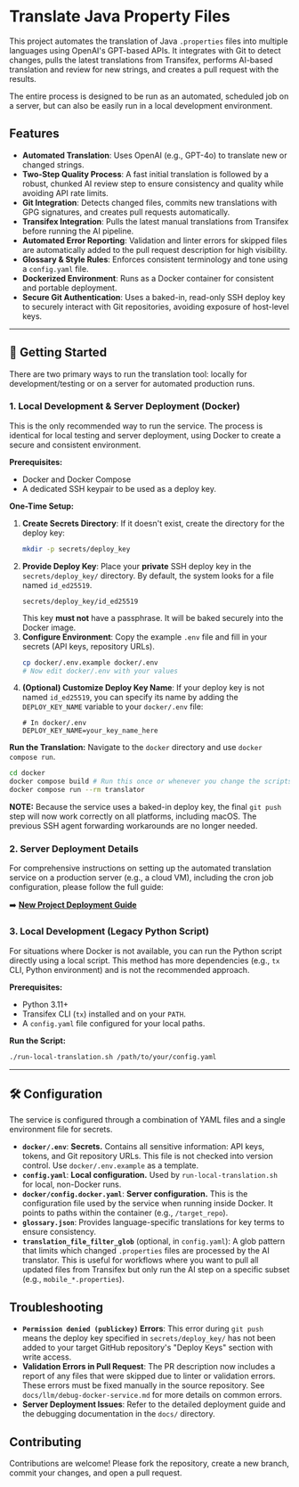 # Translate Java Property Files

This project automates the translation of Java `.properties` files into multiple languages using OpenAI's GPT-based APIs. It integrates with Git to detect changes, pulls the latest translations from Transifex, performs AI-based translation and review for new strings, and creates a pull request with the results.

The entire process is designed to be run as an automated, scheduled job on a server, but can also be easily run in a local development environment.

## Features

*   **Automated Translation**: Uses OpenAI (e.g., GPT-4o) to translate new or changed strings.
*   **Two-Step Quality Process**: A fast initial translation is followed by a robust, chunked AI review step to ensure consistency and quality while avoiding API rate limits.
*   **Git Integration**: Detects changed files, commits new translations with GPG signatures, and creates pull requests automatically.
*   **Transifex Integration**: Pulls the latest manual translations from Transifex before running the AI pipeline.
*   **Automated Error Reporting**: Validation and linter errors for skipped files are automatically added to the pull request description for high visibility.
*   **Glossary & Style Rules**: Enforces consistent terminology and tone using a `config.yaml` file.
*   **Dockerized Environment**: Runs as a Docker container for consistent and portable deployment.
*   **Secure Git Authentication**: Uses a baked-in, read-only SSH deploy key to securely interact with Git repositories, avoiding exposure of host-level keys.

---

## 🚀 Getting Started

There are two primary ways to run the translation tool: locally for development/testing or on a server for automated production runs.

### 1. Local Development & Server Deployment (Docker)

This is the only recommended way to run the service. The process is identical for local testing and server deployment, using Docker to create a secure and consistent environment.

**Prerequisites:**
*   Docker and Docker Compose
*   A dedicated SSH keypair to be used as a deploy key.

**One-Time Setup:**
1.  **Create Secrets Directory**: If it doesn't exist, create the directory for the deploy key:
    ```bash
    mkdir -p secrets/deploy_key
    ```
2.  **Provide Deploy Key**: Place your **private** SSH deploy key in the `secrets/deploy_key/` directory. By default, the system looks for a file named `id_ed25519`.
    ```
    secrets/deploy_key/id_ed25519
    ```
    This key **must not** have a passphrase. It will be baked securely into the Docker image.
3.  **Configure Environment**: Copy the example `.env` file and fill in your secrets (API keys, repository URLs).
    ```bash
    cp docker/.env.example docker/.env
    # Now edit docker/.env with your values
    ```
4.  **(Optional) Customize Deploy Key Name**: If your deploy key is not named `id_ed25519`, you can specify its name by adding the `DEPLOY_KEY_NAME` variable to your `docker/.env` file:
    ```
    # In docker/.env
    DEPLOY_KEY_NAME=your_key_name_here
    ```

**Run the Translation:**
Navigate to the `docker` directory and use `docker compose run`.
```bash
cd docker
docker compose build # Run this once or whenever you change the scripts or Dockerfile
docker compose run --rm translator
```

**NOTE:** Because the service uses a baked-in deploy key, the final `git push` step will now work correctly on all platforms, including macOS. The previous SSH agent forwarding workarounds are no longer needed.

### 2. Server Deployment Details

For comprehensive instructions on setting up the automated translation service on a production server (e.g., a cloud VM), including the cron job configuration, please follow the full guide:

➡️ **[New Project Deployment Guide](./docs/new-project-deployment.md)**

### 3. Local Development (Legacy Python Script)

For situations where Docker is not available, you can run the Python script directly using a local script. This method has more dependencies (e.g., `tx` CLI, Python environment) and is not the recommended approach.

**Prerequisites:**
*   Python 3.11+
*   Transifex CLI (`tx`) installed and on your `PATH`.
*   A `config.yaml` file configured for your local paths.

**Run the Script:**
```bash
./run-local-translation.sh /path/to/your/config.yaml
```

---

## 🛠️ Configuration

The service is configured through a combination of YAML files and a single environment file for secrets.

*   **`docker/.env`**: **Secrets.** Contains all sensitive information: API keys, tokens, and Git repository URLs. This file is not checked into version control. Use `docker/.env.example` as a template.
*   **`config.yaml`**: **Local configuration.** Used by `run-local-translation.sh` for local, non-Docker runs.
*   **`docker/config.docker.yaml`**: **Server configuration.** This is the configuration file used by the service when running inside Docker. It points to paths within the container (e.g., `/target_repo`).
*   **`glossary.json`**: Provides language-specific translations for key terms to ensure consistency.
*   **`translation_file_filter_glob`** (optional, in `config.yaml`): A glob pattern that limits which changed `.properties` files are processed by the AI translator. This is useful for workflows where you want to pull all updated files from Transifex but only run the AI step on a specific subset (e.g., `mobile_*.properties`).

## Troubleshooting

*   **`Permission denied (publickey)` Errors**: This error during `git push` means the deploy key specified in `secrets/deploy_key/` has not been added to your target GitHub repository's "Deploy Keys" section with write access.
*   **Validation Errors in Pull Request**: The PR description now includes a report of any files that were skipped due to linter or validation errors. These errors must be fixed manually in the source repository. See `docs/llm/debug-docker-service.md` for more details on common errors.
*   **Server Deployment Issues**: Refer to the detailed deployment guide and the debugging documentation in the `docs/` directory.

## Contributing

Contributions are welcome! Please fork the repository, create a new branch, commit your changes, and open a pull request.
